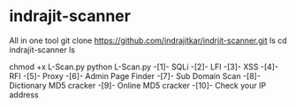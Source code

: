 # indrajit-scanner
All in one tool
git clone https://github.com/indrajitkar/indrjit-scanner.git
ls 
cd indrajit-scanner
ls


chmod +x L-Scan.py
python L-Scan.py
-[1]-  SQLi
-[2]-  LFI
-[3]-  XSS
-[4]-  RFI
-[5]-  Proxy
-[6]-  Admin Page Finder
-[7]-  Sub Domain Scan
-[8]-  Dictionary MD5 cracker
-[9]-  Online MD5 cracker
-[10]- Check your IP address
